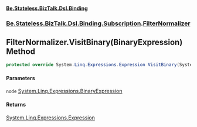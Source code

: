 #### [Be.Stateless.BizTalk.Dsl.Binding](README.md 'README')
### [Be.Stateless.BizTalk.Dsl.Binding.Subscription](Be.Stateless.BizTalk.Dsl.Binding.Subscription.md 'Be.Stateless.BizTalk.Dsl.Binding.Subscription').[FilterNormalizer](FilterNormalizer.md 'Be.Stateless.BizTalk.Dsl.Binding.Subscription.FilterNormalizer')

## FilterNormalizer.VisitBinary(BinaryExpression) Method

```csharp
protected override System.Linq.Expressions.Expression VisitBinary(System.Linq.Expressions.BinaryExpression node);
```
#### Parameters

<a name='Be.Stateless.BizTalk.Dsl.Binding.Subscription.FilterNormalizer.VisitBinary(System.Linq.Expressions.BinaryExpression).node'></a>

`node` [System.Linq.Expressions.BinaryExpression](https://docs.microsoft.com/en-us/dotnet/api/System.Linq.Expressions.BinaryExpression 'System.Linq.Expressions.BinaryExpression')

#### Returns
[System.Linq.Expressions.Expression](https://docs.microsoft.com/en-us/dotnet/api/System.Linq.Expressions.Expression 'System.Linq.Expressions.Expression')